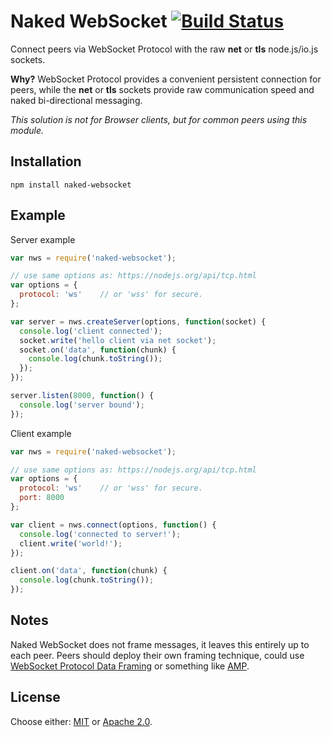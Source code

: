 # Naked WebSocket [![Build Status](https://api.travis-ci.org/fluidecho/naked-websocket.png)](https://travis-ci.org/fluidecho/naked-websocket)

Connect peers via WebSocket Protocol with the raw __net__ or __tls__ node.js/io.js sockets.

__Why?__ WebSocket Protocol provides a convenient persistent connection for peers, while the __net__ or __tls__ sockets provide raw communication speed and naked bi-directional messaging.  

_This solution is not for Browser clients, but for common peers using this module._

## Installation

```
npm install naked-websocket
```

## Example

Server example

```js
var nws = require('naked-websocket');

// use same options as: https://nodejs.org/api/tcp.html
var options = {
  protocol: 'ws'    // or 'wss' for secure.
};

var server = nws.createServer(options, function(socket) {
  console.log('client connected');
  socket.write('hello client via net socket');
  socket.on('data', function(chunk) {
    console.log(chunk.toString());
  });
});

server.listen(8000, function() {
  console.log('server bound');
});

```

Client example

```js
var nws = require('naked-websocket');

// use same options as: https://nodejs.org/api/tcp.html
var options = {
  protocol: 'ws'    // or 'wss' for secure.
  port: 8000
};

var client = nws.connect(options, function() {
  console.log('connected to server!');
  client.write('world!');
});

client.on('data', function(chunk) {
  console.log(chunk.toString());
});

```

## Notes

Naked WebSocket does not frame messages, it leaves this entirely up to each peer. Peers should deploy their own framing technique, could use [WebSocket Protocol Data Framing](http://tools.ietf.org/html/rfc6455#section-5) or something like [AMP](https://github.com/tj/node-amp).

## License

Choose either: [MIT](http://opensource.org/licenses/MIT) or [Apache 2.0](http://www.apache.org/licenses/LICENSE-2.0).

